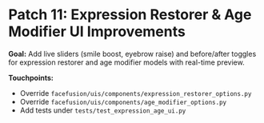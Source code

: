 # Patch 11: Expression Restorer & Age Modifier UI Improvements

**Goal:**
Add live sliders (smile boost, eyebrow raise) and before/after toggles for
expression restorer and age modifier models with real-time preview.

**Touchpoints:**
- Override `facefusion/uis/components/expression_restorer_options.py`
- Override `facefusion/uis/components/age_modifier_options.py`
- Add tests under `tests/test_expression_age_ui.py`
